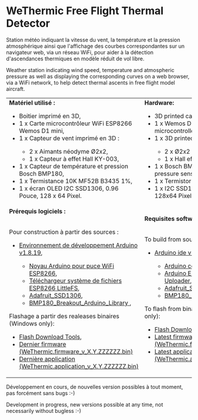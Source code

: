 <h1>WeThermic Free Flight Thermal Detector</h1>
<p>
Station météo indiquant la vitesse du vent, la température et la pression atmosphérique ainsi que l'affichage des courbes correspondantes sur un navigateur web, via un réseau WiFi, pour aider à la détection d'ascendances thermiques en modèle réduit de vol libre.
</p>
<p>
Weather station indicating wind speed, temperature and atmospheric pressure as well as displaying the corresponding curves on a web browser, via a WiFi network, to help detect thermal ascents in free flight model aircraft.  
</p>
<table>
<tr>
<td>
<b>Matériel utilisé :</b>
<ul>
<li>Boitier imprimé en 3D,</li>
<li>1 x Carte microcontrôleur WiFi ESP8266 Wemos D1 mini,</li>
<li>1 x Capteur de vent imprimé en 3D :</li>
<ul>
<li>2 x Aimants néodyme Ø2x2,</li>
<li>1 x Capteur à effet Hall KY-003,</li>
</ul>
<li>1 x Capteur de température et pression Bosch BMP180,</li>
<li>1 x Termistance 10K MF52B B3435 1%,</li>
<li>1 x écran OLED I2C SSD1306, 0.96 Pouce, 128 x 64 Pixel.</li>
</ul>
</td>
<td>
<b>Hardware:</b>
<ul>
<li>3D printed case</li>
<li>1 x Wemos D1 mini ESP8266 WiFi microcontroller card,</li>
<li>1 x 3D printed wind sensor:</li>
<ul>
<li>2 x Ø2x2 neodymium magnets,</li>
<li>1 x Hall effect sensor KY-003,</li>
</ul>
<li>1 x Bosch BMP180 temperature and pressure sensor,</li>
<li>1 x Termistor 10K MF52B B3435 1%,</li>
<li>1 x I2C SSD1306 OLED screen, 0.96 Inch, 128x64 Pixel.</li>
</ul>
</td>
</tr>
<tr>
<td>
<b>Prérequis logiciels :</b>
<p><br />
Pour construction à partir des sources :
<ul>
<li><a href="https://www.arduino.cc/en/software">Environnement de développement Arduino v1.8.19</a>,</li>
<ul>
<li><a href="https://github.com/esp8266/Arduino">Noyau Arduino pour puce WiFi ESP8266</a>,</li>
<li><a href="https://github.com/earlephilhower/arduino-esp8266littlefs-plugin">Téléchargeur système de fichiers ESP8266 LittleFS</a>,</li>
<li><a href="https://github.com/adafruit/Adafruit_SSD1306">Adafruit_SSD1306</a>,</li>
<li><a href="https://github.com/sparkfun/BMP180_Breakout_Arduino_Library">BMP180_Breakout_Arduino_Library </a>,</li>
</ul>
</p>
</ul>
<p>
Flashage a partir des realeases binaires (Windows only):
<ul>
<li><a href="https://www.espressif.com/en/support/download/other-tools">Flash Download Tools</a>,</li>
<li><a href="https://github.com/fra589/WeThermic/releases">Dernier firmware (WeThermic.firmware_v<span>_X.Y.ZZZZZZ</span>.bin)</a></li>
<li><a href="https://github.com/fra589/WeThermic/releases">Dernière application (WeThermic.application_v<span>_X.Y.ZZZZZZ</span>.bin)</a></li>
</ul>
</p>
</td>
<td>
<b>Requisites software:</b>
<p><br />
To build from sources:
<ul>
<li><a href="https://www.arduino.cc/en/software">Arduino ide v1.8.19</a>,</li>
<ul>
<li><a href="https://github.com/esp8266/Arduino">Arduino core for ESP8266 WiFi chip</a>,
<li><a href="https://github.com/earlephilhower/arduino-esp8266littlefs-plugin">Arduino ESP8266 LittleFS Filesystem Uploader</a>,</li>
<li><a href="https://github.com/adafruit/Adafruit_SSD1306">Adafruit_SSD1306</a>,</li>
<li><a href="https://github.com/sparkfun/BMP180_Breakout_Arduino_Library">BMP180_Breakout_Arduino_Library </a>,</li>
</ul>
</p>
</ul>
<p>
To flash from binary realeases (Windows only):
<ul>
<li><a href="https://www.espressif.com/en/support/download/other-tools">Flash Download Tools</a>,</li>
<li><a href="https://github.com/fra589/WeThermic/releases">Latest firmware (WeThermic.firmware_v<span>_X.Y.ZZZZZZ</span>.bin)</a></li>
<li><a href="https://github.com/fra589/WeThermic/releases">Latest application (WeThermic.application_v<span>_X.Y.ZZZZZZ</span>.bin)</a></li>
</ul>
</p>
</td>
</tr>
</table>
<p>
Développement en cours, de nouvelles version possibles à tout moment, pas forcément sans bugs :-)
</p>
<p>
Development in progress, new versions possible at any time, not necessarily without bugless :-)
</p>
